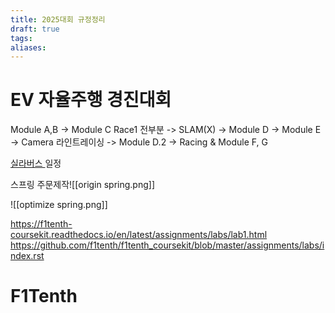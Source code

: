 ```yaml
---
title: 2025대회 규정정리
draft: true
tags: 
aliases:
---
```


# EV 자율주행 경진대회

Module A,B  -> Module C Race1 전부분 -> SLAM(X) -> Module D -> Module E -> Camera 라인트레이싱 ->  Module D.2 -> Racing & Module F, G

[실라버스 ](https://docs.google.com/spreadsheets/d/1PaFYG7XC_XQ3ExdQGb-S8oJzzixoMOVjh4L1RjW0gT0/edit?gid=0#gid=0) 일정 


스프링 주문제작![[origin spring.png]]

![[optimize spring.png]]


https://f1tenth-coursekit.readthedocs.io/en/latest/assignments/labs/lab1.html
https://github.com/f1tenth/f1tenth_coursekit/blob/master/assignments/labs/index.rst
# F1Tenth
